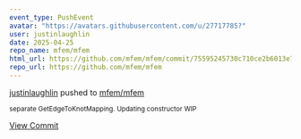 ```yaml
---
event_type: PushEvent
avatar: "https://avatars.githubusercontent.com/u/27717785?"
user: justinlaughlin
date: 2025-04-25
repo_name: mfem/mfem
html_url: https://github.com/mfem/mfem/commit/75595245730c710ce2b6013e72e532c096a446c0
repo_url: https://github.com/mfem/mfem
---
```


<a href='https://github.com/justinlaughlin' target='_blank'>justinlaughlin</a> pushed to <a href='https://github.com/mfem/mfem' target='_blank'>mfem/mfem</a>

<small>separate GetEdgeToKnotMapping. Updating constructor WIP</small>

<a href='https://github.com/mfem/mfem/commit/75595245730c710ce2b6013e72e532c096a446c0' target='_blank'>View Commit</a>